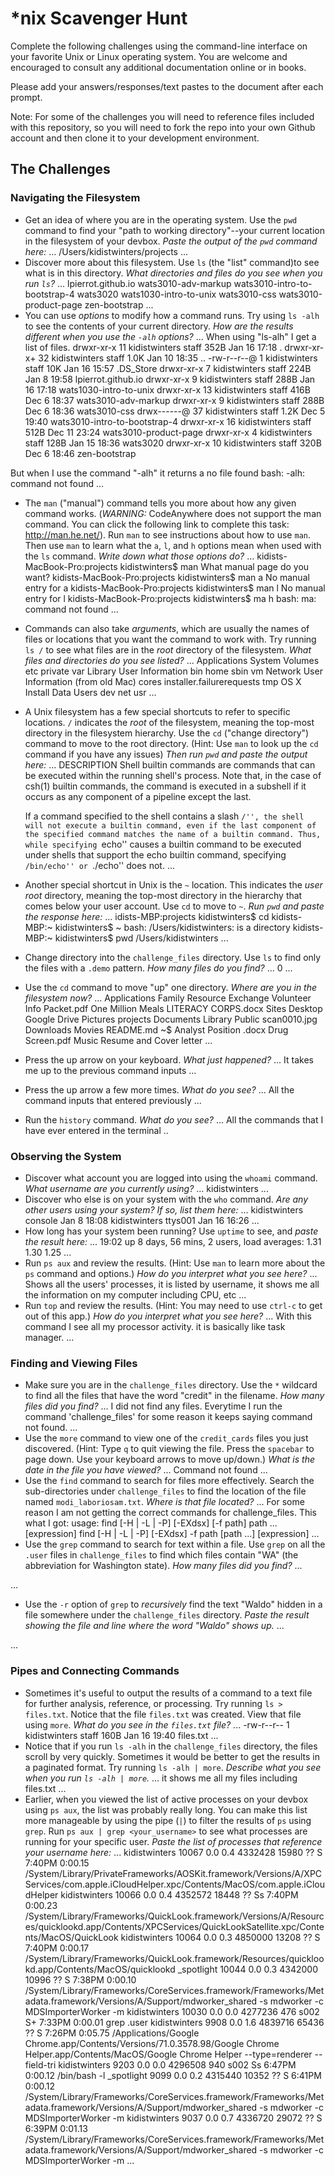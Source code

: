 # *nix Scavenger Hunt

Complete the following challenges using the command-line interface on your favorite
Unix or Linux operating system. You are welcome and encouraged to consult any
additional documentation online or in books.

Please add your answers/responses/text pastes to the document after each prompt.

Note: For some of the challenges you will need to reference files included with
this repository, so you will need to fork the repo into your own Github account
and then clone it to your development environment.

## The Challenges

### Navigating the Filesystem

* Get an idea of where you are in the operating system. Use the `pwd` command to find your "path to working directory"--your current location in the filesystem of your devbox. *Paste the output of the `pwd` command here:* 
...
/Users/kidistwinters/projects
...
* Discover more about this filesystem. Use `ls` (the "list" command)to see what is in this directory. *What directories and files do you see when you run `ls`?* 
...
lpierrot.github.io              wats3010-adv-markup             wats3010-intro-to-bootstrap-4   wats3020
wats1030-intro-to-unix          wats3010-css                    wats3010-product-page           zen-bootstrap
...
* You can use *options* to modify how a command runs. Try using `ls -alh` to see the contents of your current directory. *How are the results different when you use the `-alh` options?*
...
When using "ls-alh" I get a list of files. drwxr-xr-x  11 kidistwinters  staff   352B Jan 16 17:18 .
drwxr-xr-x+ 32 kidistwinters  staff   1.0K Jan 10 18:35 ..
-rw-r--r--@  1 kidistwinters  staff    10K Jan 16 15:57 .DS_Store
drwxr-xr-x   7 kidistwinters  staff   224B Jan  8 19:58 lpierrot.github.io
drwxr-xr-x   9 kidistwinters  staff   288B Jan 16 17:18 wats1030-intro-to-unix
drwxr-xr-x  13 kidistwinters  staff   416B Dec  6 18:37 wats3010-adv-markup
drwxr-xr-x   9 kidistwinters  staff   288B Dec  6 18:36 wats3010-css
drwx------@ 37 kidistwinters  staff   1.2K Dec  5 19:40 wats3010-intro-to-bootstrap-4
drwxr-xr-x  16 kidistwinters  staff   512B Dec 11 23:24 wats3010-product-page
drwxr-xr-x   4 kidistwinters  staff   128B Jan 15 18:36 wats3020
drwxr-xr-x  10 kidistwinters  staff   320B Dec  6 18:46 zen-bootstrap

But when I use the command "-alh" it returns a no file found
bash: -alh: command not found
...
* The `man` ("manual") command tells you more about how any given command works. (*WARNING:* CodeAnywhere does not support the man command. You can click the following link to complete this task: http://man.he.net/). Run `man` to see instructions about how to use `man`. Then use `man` to learn what the `a`, `l`, and `h` options mean when used with the `ls` command. *Write down what those options do?*
...
kidists-MacBook-Pro:projects kidistwinters$ man
What manual page do you want?
kidists-MacBook-Pro:projects kidistwinters$ man a
No manual entry for a
kidists-MacBook-Pro:projects kidistwinters$ man l
No manual entry for l
kidists-MacBook-Pro:projects kidistwinters$ ma h
bash: ma: command not found
...
* Commands can also take *arguments*, which are usually the names of files or locations that you want the command to work with. Try running `ls /` to see what files are in the *root* directory of the filesystem. *What files and directories do you see listed?*
...
Applications                    System                          Volumes                         etc                             private                         var
Library                         User Information                bin                             home                            sbin                            vm
Network                         User Information (from old Mac) cores                           installer.failurerequests       tmp
OS X Install Data               Users                           dev                             net                             usr
...
* A Unix filesystem has a few special shortcuts to refer to specific locations. `/` indicates the *root* of the filesystem, meaning the top-most directory in the filesystem hierarchy. Use the `cd` ("change directory") command to move to the root directory. (Hint: Use `man` to look up the `cd` command if you have any issues) *Then run `pwd` and paste the output here:*
...
DESCRIPTION
     Shell builtin commands are commands that can be executed within the running shell's process.  Note that, in the case of csh(1) builtin commands, the command is executed in a subshell if it occurs as any
     component of a pipeline except the last.

     If a command specified to the shell contains a slash ``/'', the shell will not execute a builtin command, even if the last component of the specified command matches the name of a builtin command.
     Thus, while specifying ``echo'' causes a builtin command to be executed under shells that support the echo builtin command, specifying ``/bin/echo'' or ``./echo'' does not.
...
* Another special shortcut in Unix is the `~` location. This indicates the *user root* directory, meaning the top-most directory in the hierarchy that comes below your user account. Use `cd` to move to `~`. *Run `pwd` and paste the response here:*
...
idists-MBP:projects kidistwinters$ cd
kidists-MBP:~ kidistwinters$ ~
bash: /Users/kidistwinters: is a directory
kidists-MBP:~ kidistwinters$ pwd
/Users/kidistwinters
...
* Change directory into the `challenge_files` directory. Use `ls` to find only the files with a `.demo` pattern. *How many files do you find?*
...
0
...
* Use the `cd` command to move "up" one directory. *Where are you in the filesystem now?*
...
Applications                                            Family Resource Exchange Volunteer Info Packet.pdf      One Million Meals LITERACY CORPS.docx                   Sites
Desktop                                                 Google Drive                                            Pictures                                                projects
Documents                                               Library                                                 Public                                                  scan0010.jpg
Downloads                                               Movies                                                  README.md                                               ~$ Analyst Position .docx
Drug Screen.pdf                                         Music                                                   Resume and Cover letter
...
* Press the up arrow on your keyboard. *What just happened?*
...
It takes me up to the previous command inputs
...
* Press the up arrow a few more times. *What do you see?*
...
All the command inputs that entered previously
...
* Run the `history` command. *What do you see?*
...
All the commands that I have ever entered in the terminal
..
### Observing the System

* Discover what account you are logged into using the `whoami` command. *What username are you currently using?*
...
kidistwinters
...
* Discover who else is on your system with the `who` command. *Are any other users using your system? If so, list them here:*
...
kidistwinters console  Jan  8 18:08
kidistwinters ttys001  Jan 16 16:26
...
* How long has your system been running? Use `uptime` to see, and *paste the result here:*
...
19:02  up 8 days, 56 mins, 2 users, load averages: 1.31 1.30 1.25
...
* Run `ps aux` and review the results. (Hint: Use `man` to learn more about the `ps` command and options.) *How do you interpret what you see here?*
...
Shows all the users' processes, it is listed by username, it shows me all the information on my computer including CPU, etc
...
* Run `top` and review the results. (Hint: You may need to use `ctrl-c` to get out of this app.) *How do you interpret what you see here?*
...
With this command I see all my processor activity. it is basically like task manager.
...
### Finding and Viewing Files

* Make sure you are in the `challenge_files` directory. Use the `*` wildcard to find all the files that have the word "credit" in the filename. *How many files did you find?*
...
I did not find any files. Everytime I run the command 'challenge_files' for some reason it keeps saying command not found. 
...
* Use the `more` command to view one of the `credit_cards` files you just discovered. (Hint: Type `q` to quit viewing the file. Press the `spacebar` to page down. Use your keyboard arrows to move up/down.) *What is the date in the file you have viewed?*
...
Command not found
...
* Use the `find` command to search for files more effectively. Search the sub-directories under `challenge_files` to find the location of the file named `modi_laboriosam.txt`. *Where is that file located?*
...
For some reason I am not getting the correct commands for challenge_files. This what I got:
usage: find [-H | -L | -P] [-EXdsx] [-f path] path ... [expression]
       find [-H | -L | -P] [-EXdsx] -f path [path ...] [expression]
...
* Use the `grep` command to search for text within a file. Use `grep` on all the `.user` files in `challenge_files` to find which files contain "WA" (the abbreviation for Washington state). *How many files did you find?*
...

...
* Use the `-r` option of `grep` to *recursively* find the text "Waldo" hidden in a file somewhere under the `challenge_files` directory. *Paste the result showing the file and line where the word "Waldo" shows up.*
...

...
### Pipes and Connecting Commands

* Sometimes it's useful to output the results of a command to a text file for further analysis, reference, or processing. Try running `ls > files.txt`. Notice that the file `files.txt` was created. View that file using `more`. *What do you see in the `files.txt` file?*
...
-rw-r--r--   1 kidistwinters  staff   160B Jan 16 19:40 files.txt
...
* Notice that if you run `ls -alh` in the `challenge_files` directory, the files scroll by very quickly. Sometimes it would be better to get the results in a paginated format. Try running `ls -alh | more`. *Describe what you see when you run `ls -alh | more`.*
...
it shows me all my files including files.txt
...
* Earlier, when you viewed the list of active processes on your devbox using `ps aux`, the list was probably really long. You can make this list more manageable by using the pipe (`|`) to filter the results of `ps` using `grep`. Run `ps aux | grep <your_username>` to see what processes are running for your specific user. *Paste the list of processes that reference your username here:*
...
kidistwinters    10067   0.0  0.4  4332428  15980   ??  S     7:40PM   0:00.15 /System/Library/PrivateFrameworks/AOSKit.framework/Versions/A/XPCServices/com.apple.iCloudHelper.xpc/Contents/MacOS/com.apple.iCloudHelper
kidistwinters    10066   0.0  0.4  4352572  18448   ??  Ss    7:40PM   0:00.23 /System/Library/Frameworks/QuickLook.framework/Versions/A/Resources/quicklookd.app/Contents/XPCServices/QuickLookSatellite.xpc/Contents/MacOS/QuickLook
kidistwinters    10064   0.0  0.3  4850000  13208   ??  S     7:40PM   0:00.17 /System/Library/Frameworks/QuickLook.framework/Resources/quicklookd.app/Contents/MacOS/quicklookd
_spotlight       10044   0.0  0.3  4342000  10996   ??  S     7:38PM   0:00.10 /System/Library/Frameworks/CoreServices.framework/Frameworks/Metadata.framework/Versions/A/Support/mdworker_shared -s mdworker -c MDSImporterWorker -m
kidistwinters    10030   0.0  0.0  4277236    476 s002  S+    7:33PM   0:00.01 grep .user
kidistwinters     9908   0.0  1.6  4839716  65436   ??  S     7:26PM   0:05.75 /Applications/Google Chrome.app/Contents/Versions/71.0.3578.98/Google Chrome Helper.app/Contents/MacOS/Google Chrome Helper --type=renderer --field-tri
kidistwinters     9203   0.0  0.0  4296508    940 s002  Ss    6:47PM   0:00.12 /bin/bash -l
_spotlight        9099   0.0  0.2  4315440  10352   ??  S     6:41PM   0:00.12 /System/Library/Frameworks/CoreServices.framework/Frameworks/Metadata.framework/Versions/A/Support/mdworker_shared -s mdworker -c MDSImporterWorker -m
kidistwinters     9037   0.0  0.7  4336720  29072   ??  S     6:39PM   0:01.13 /System/Library/Frameworks/CoreServices.framework/Frameworks/Metadata.framework/Versions/A/Support/mdworker_shared -s mdworker -c MDSImporterWorker -m
...
